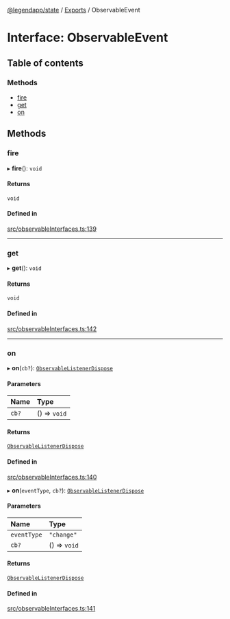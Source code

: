 [@legendapp/state](../README.md) / [Exports](../modules.md) / ObservableEvent

# Interface: ObservableEvent

## Table of contents

### Methods

- [fire](ObservableEvent.md#fire)
- [get](ObservableEvent.md#get)
- [on](ObservableEvent.md#on)

## Methods

### fire

▸ **fire**(): `void`

#### Returns

`void`

#### Defined in

[src/observableInterfaces.ts:139](https://github.com/LegendApp/legend-state/blob/c6d45b4/src/observableInterfaces.ts#L139)

___

### get

▸ **get**(): `void`

#### Returns

`void`

#### Defined in

[src/observableInterfaces.ts:142](https://github.com/LegendApp/legend-state/blob/c6d45b4/src/observableInterfaces.ts#L142)

___

### on

▸ **on**(`cb?`): [`ObservableListenerDispose`](../modules.md#observablelistenerdispose)

#### Parameters

| Name | Type |
| :------ | :------ |
| `cb?` | () => `void` |

#### Returns

[`ObservableListenerDispose`](../modules.md#observablelistenerdispose)

#### Defined in

[src/observableInterfaces.ts:140](https://github.com/LegendApp/legend-state/blob/c6d45b4/src/observableInterfaces.ts#L140)

▸ **on**(`eventType`, `cb?`): [`ObservableListenerDispose`](../modules.md#observablelistenerdispose)

#### Parameters

| Name | Type |
| :------ | :------ |
| `eventType` | ``"change"`` |
| `cb?` | () => `void` |

#### Returns

[`ObservableListenerDispose`](../modules.md#observablelistenerdispose)

#### Defined in

[src/observableInterfaces.ts:141](https://github.com/LegendApp/legend-state/blob/c6d45b4/src/observableInterfaces.ts#L141)
